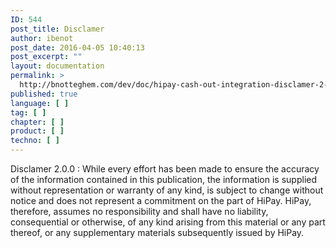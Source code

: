 ```yaml
---
ID: 544
post_title: Disclamer
author: ibenot
post_date: 2016-04-05 10:40:13
post_excerpt: ""
layout: documentation
permalink: >
  http://bnotteghem.com/dev/doc/hipay-cash-out-integration-disclamer-2-0-0/
published: true
language: [ ]
tag: [ ]
chapter: [ ]
product: [ ]
techno: [ ]
---
```

Disclamer 2.0.0 : While every effort has been made to ensure the accuracy of the information contained in this publication, the information is supplied without representation or warranty of any kind, is subject to change without notice and does not represent a commitment on the part of HiPay. HiPay, therefore, assumes no responsibility and shall have no liability, consequential or otherwise, of any kind arising from this material or any part thereof, or any supplementary materials subsequently issued by HiPay.